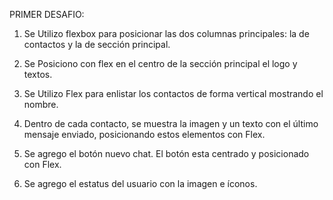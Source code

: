
PRIMER DESAFIO:


1. Se Utilizo flexbox para posicionar las dos columnas principales: la de contactos y la de
sección principal.



2. Se Posiciono con flex en el centro de la sección principal el logo y textos.



3. Se Utilizo Flex para enlistar los contactos de forma vertical mostrando el nombre.

   

4. Dentro de cada contacto, se muestra la imagen y un texto con el último mensaje enviado,
posicionando estos elementos con Flex.



5. Se agrego el botón nuevo chat. El botón esta
centrado y posicionado con Flex.




6. Se agrego el estatus del usuario con la imagen e
íconos.

